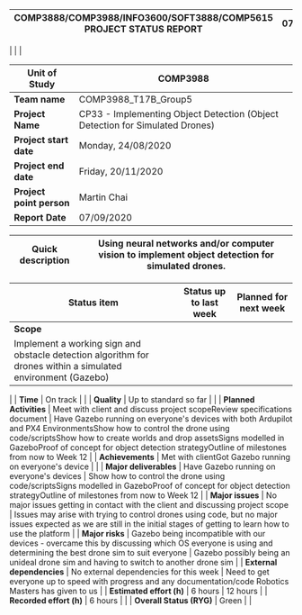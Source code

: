 | COMP3888/COMP3988/INFO3600/SOFT3888/COMP5615 PROJECT STATUS REPORT | 07/09/2020 |
| --- | --- |
|
 |
 |

| **Unit of Study** | COMP3988 |
| --- | --- |
| **Team name** | COMP3988\_T17B\_Group5 |
| **Project Name** | CP33 - Implementing Object Detection (Object Detection for Simulated Drones) |
| **Project start date** | Monday, 24/08/2020 |
| **Project end date** | Friday, 20/11/2020 |
| **Project point person** | Martin Chai |
| **Report Date** | 07/09/2020 |

| **Quick description** | Using neural networks and/or computer vision to implement object detection for simulated drones. |
| --- | --- |

| **Status item** | **Status up to last week** | **Planned for next week** |
| --- | --- | --- |
| **Scope**
 | Implement a working sign and obstacle detection algorithm for drones within a simulated environment (Gazebo) |
 |
| **Time**
 | On track |
 |
| **Quality** | Up to standard so far |
 |
| **Planned Activities** | Meet with client and discuss project scopeReview specifications document | Have Gazebo running on everyone&#39;s devices with both Ardupilot and PX4 EnvironmentsShow how to control the drone using code/scriptsShow how to create worlds and drop assetsSigns modelled in GazeboProof of concept for object detection strategyOutline of milestones from now to Week 12 |
| **Achievements** | Met with clientGot Gazebo running on everyone&#39;s device |
 |
| **Major deliverables** | Have Gazebo running on everyone&#39;s devices | Show how to control the drone using code/scriptsSigns modelled in GazeboProof of concept for object detection strategyOutline of milestones from now to Week 12 |
| **Major issues** | No major issues getting in contact with the client and discussing project scope | Issues may arise with trying to control drones using code, but no major issues expected as we are still in the initial stages of getting to learn how to use the platform |
| **Major risks** | Gazebo being incompatible with our devices - overcame this by discussing which OS everyone is using and determining the best drone sim to suit everyone | Gazebo possibly being an unideal drone sim and having to switch to another drone sim |
| **External dependencies**
 | No external dependencies for this week | Need to get everyone up to speed with progress and any documentation/code Robotics Masters has given to us |
| **Estimated effort (h)** | 6 hours | 12 hours |
| **Recorded effort (h)** | 6 hours |
 |
| **Overall Status (RYG)** | Green |
 |